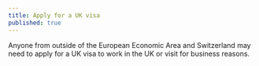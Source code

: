 ```yaml
---
title: Apply for a UK visa
published: true
---
```

Anyone from outside of the European Economic Area and Switzerland may need to apply for a UK visa to work in the UK or visit for business reasons.
